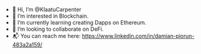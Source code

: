 - 👋 Hi, I’m @KlaatuCarpenter
- 👀 I’m interested in Blockchain.
- 🌱 I’m currently learning creating Dapps on Ethereum.
- 💞️ I’m looking to collaborate on DeFi.
- 📬 You can reach me here: https://www.linkedin.com/in/damian-piorun-483a2a159/

<!---
KlaatuCarpenter/KlaatuCarpenter is a ✨ special ✨ repository because its `README.md` (this file) appears on your GitHub profile.
You can click the Preview link to take a look at your changes.
--->
